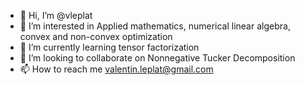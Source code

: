 - 👋 Hi, I’m @vleplat
- 👀 I’m interested in Applied mathematics, numerical linear algebra, convex and non-convex optimization
- 🌱 I’m currently learning tensor factorization
- 💞️ I’m looking to collaborate on Nonnegative Tucker Decomposition
- 📫 How to reach me valentin.leplat@gmail.com

<!---
vleplat/vleplat is a ✨ special ✨ repository because its `README.md` (this file) appears on your GitHub profile.
You can click the Preview link to take a look at your changes.
--->

